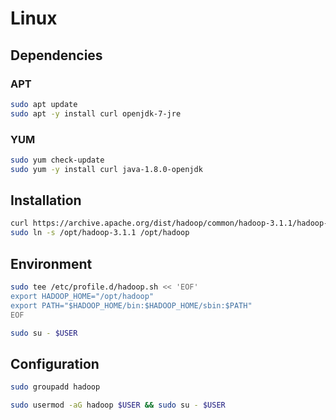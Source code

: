 # Linux

## Dependencies

### APT

```sh
sudo apt update
sudo apt -y install curl openjdk-7-jre
```

### YUM

```sh
sudo yum check-update
sudo yum -y install curl java-1.8.0-openjdk
```

## Installation

```sh
curl https://archive.apache.org/dist/hadoop/common/hadoop-3.1.1/hadoop-3.1.1.tar.gz | sudo tar -xzC /opt --no-same-owner --no-same-permissions
sudo ln -s /opt/hadoop-3.1.1 /opt/hadoop
```

## Environment

```sh
sudo tee /etc/profile.d/hadoop.sh << 'EOF'
export HADOOP_HOME="/opt/hadoop"
export PATH="$HADOOP_HOME/bin:$HADOOP_HOME/sbin:$PATH"
EOF
```

```sh
sudo su - $USER
```

## Configuration

```sh
sudo groupadd hadoop
```

```sh
sudo usermod -aG hadoop $USER && sudo su - $USER
```
